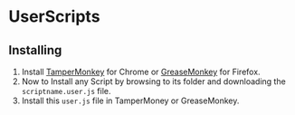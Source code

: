 # UserScripts
## Installing
1. Install [TamperMonkey](https://chrome.google.com/webstore/detail/tampermonkey/dhdgffkkebhmkfjojejmpbldmpobfkfo?hl=en) for Chrome or [GreaseMonkey](https://addons.mozilla.org/en-US/firefox/addon/greasemonkey/) for Firefox.
2. Now to Install any Script by browsing to its folder and downloading the `scriptname.user.js` file.
3. Install this `user.js` file in TamperMoney or GreaseMonkey.
